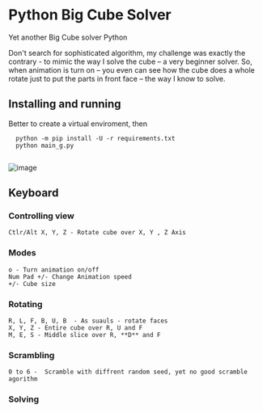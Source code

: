 # Python Big Cube Solver
Yet another Big Cube solver
Python

  Don't search for sophisticated algorithm, my challenge was exactly the contrary - to mimic the way I solve the cube – a very beginner solver. So, when animation is turn on – you even can see how the cube does a whole rotate just to put the parts in front face – the way I know to solve.
  
  

## Installing and running



  Better to create a virtual enviroment, then
```  
  python -m pip install -U -r requirements.txt
  python main_g.py
  
```

![image](https://user-images.githubusercontent.com/3913990/172592023-3513feb2-28ea-4f8d-94e6-d9fbd4c99cb7.png)


## Keyboard


### Controlling view 
    Ctlr/Alt X, Y, Z - Rotate cube over X, Y , Z Axis
### Modes
    o - Turn animation on/off
    Num Pad +/- Change Animation speed
    +/- Cube size

### Rotating
    R, L, F, B, U, B  - As suauls - rotate faces
    X, Y, Z - Entire cube over R, U and F 
    M, E, S - Middle slice over R, **D** and F

### Scrambling 

    0 to 6 -  Scramble with diffrent random seed, yet no good scramble agorithm


### Solving

    
